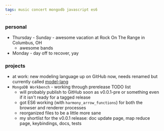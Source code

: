 ```yaml
---
tags: music concert mongodb javascript es6
---
```



### personal

- Thursday - Sunday - awesome vacation at Rock On The Range in Columbus, OH
    - awesome bands
- Monday - day off to recover, yay


### projects

- at work: new modeling language up on GitHub now, needs renamed but currently called [model-lang](https://github.com/RiveraGroup/model-lang)
- `MongoDB Workbench` - working through prerelease TODO list
    - will probably publish to GitHub soon as v0.0.1-pre or something even if it isn't ready for a tagged release
    - got ES6 working (with `harmony_arrow_functions`) for both the browser and renderer processes
    - reorganized files to be a little more sane
    - my shortlist for the v0.0.1 release: doc update page, map reduce page, keybindings, docs, tests
